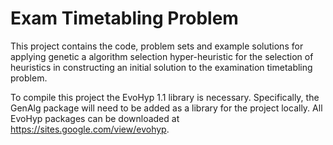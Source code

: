 # Exam Timetabling Problem

This project contains the code, problem sets and example solutions for applying genetic a algorithm  selection  hyper-heuristic 
for the selection of heuristics in constructing an initial solution to the examination timetabling problem.

To compile this project the EvoHyp 1.1 library is necessary. Specifically, the GenAlg package will need to be added as
a library for the project locally. All EvoHyp packages can be downloaded at https://sites.google.com/view/evohyp.
 